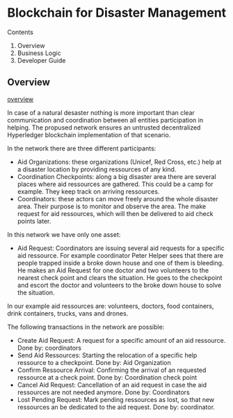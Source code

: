 # Blockchain for Disaster Management

Contents
1. Overview
2. Business Logic
3. Developer Guide

## Overview

[overview](https://raw.githubusercontent.com/captain-red-baron/disastermgmt/doc/blockchain_disaster.png)

In case of a natural desaster nothing is more important than clear communication and coordination between all entities participation in helping. The propused network ensures an untrusted decentralized Hyperledger blockchain implementation of that scenario.

In the network there are three different participants:
* Aid Organizations: these organizations (Unicef, Red Cross, etc.) help at a disaster location by providing ressources of any kind.
* Coordination Checkpoints: along a big disaster area there are several places where aid ressources are gathered. This could be a camp for example. They keep track on arriving ressources.
* Coordinators: these actors can move freely around the whole disaster area. Their purpose is to monitor and observe the area. The make request for aid ressources, which will then be delivered to aid check points later.

In this network we have only one asset:
* Aid Request: Coordinators are issuing several aid requests for a specific aid ressource. For example coordinator Peter Helper sees that there are people trapped inside a broke down house and one of them is bleeding. He makes an Aid Request for one doctor and two volunteers to the nearest check point and clears the situation. He goes to the checkpoint and escort the doctor and volunteers to the broke down house to solve the situation.

In our example aid ressources are: volunteers, doctors, food containers, drink containers, trucks, vans and drones.

The following transactions in the network are possible:
* Create Aid Request: A request for a specific amount of an aid ressource. Done by: coordinators
* Send Aid Ressources: Starting the relocation of a specific help ressource to a checkpoint. Done by: Aid Organization
* Confirm Ressource Arrival: Confirming the arrival of an requested ressource at a check point. Done by: Coordination check point
* Cancel Aid Request: Cancellation of an aid request in case the aid ressources are not needed anymore. Done by: Coordinators
* Lost Pending Request: Mark pending ressources as lost, so that new ressources an be dedicated to  the aid request. Done by: coordinator.


